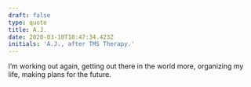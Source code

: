 ```yaml
---
draft: false
type: quote
title: A.J.
date: 2020-03-10T18:47:34.423Z
initials: 'A.J., after TMS Therapy.'
---
```

I’m working out again, getting out there in the world more, organizing my life, making plans for the future.